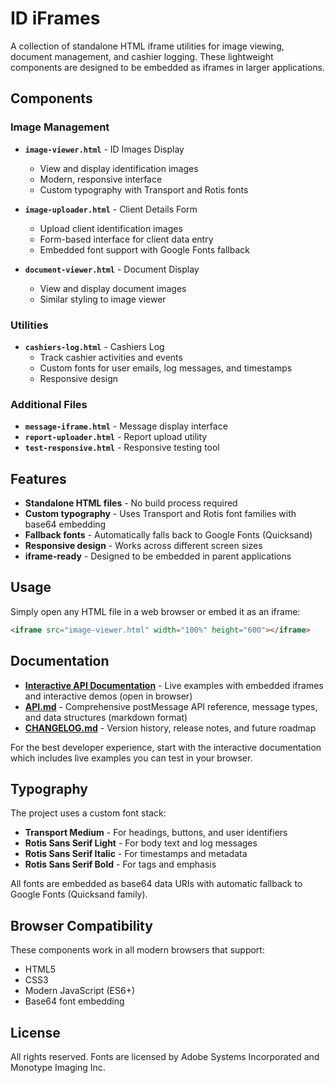 # ID iFrames

A collection of standalone HTML iframe utilities for image viewing, document management, and cashier logging. These lightweight components are designed to be embedded as iframes in larger applications.

## Components

### Image Management
- **`image-viewer.html`** - ID Images Display
  - View and display identification images
  - Modern, responsive interface
  - Custom typography with Transport and Rotis fonts

- **`image-uploader.html`** - Client Details Form
  - Upload client identification images
  - Form-based interface for client data entry
  - Embedded font support with Google Fonts fallback

- **`document-viewer.html`** - Document Display
  - View and display document images
  - Similar styling to image viewer

### Utilities
- **`cashiers-log.html`** - Cashiers Log
  - Track cashier activities and events
  - Custom fonts for user emails, log messages, and timestamps
  - Responsive design

### Additional Files
- **`message-iframe.html`** - Message display interface
- **`report-uploader.html`** - Report upload utility
- **`test-responsive.html`** - Responsive testing tool

## Features

- **Standalone HTML files** - No build process required
- **Custom typography** - Uses Transport and Rotis font families with base64 embedding
- **Fallback fonts** - Automatically falls back to Google Fonts (Quicksand)
- **Responsive design** - Works across different screen sizes
- **iframe-ready** - Designed to be embedded in parent applications

## Usage

Simply open any HTML file in a web browser or embed it as an iframe:

```html
<iframe src="image-viewer.html" width="100%" height="600"></iframe>
```

## Documentation

- **[Interactive API Documentation](api-docs.html)** - Live examples with embedded iframes and interactive demos (open in browser)
- **[API.md](API.md)** - Comprehensive postMessage API reference, message types, and data structures (markdown format)
- **[CHANGELOG.md](CHANGELOG.md)** - Version history, release notes, and future roadmap

For the best developer experience, start with the interactive documentation which includes live examples you can test in your browser.

## Typography

The project uses a custom font stack:
- **Transport Medium** - For headings, buttons, and user identifiers
- **Rotis Sans Serif Light** - For body text and log messages
- **Rotis Sans Serif Italic** - For timestamps and metadata
- **Rotis Sans Serif Bold** - For tags and emphasis

All fonts are embedded as base64 data URIs with automatic fallback to Google Fonts (Quicksand family).

## Browser Compatibility

These components work in all modern browsers that support:
- HTML5
- CSS3
- Modern JavaScript (ES6+)
- Base64 font embedding

## License

All rights reserved. Fonts are licensed by Adobe Systems Incorporated and Monotype Imaging Inc.


